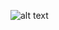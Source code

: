 ![alt text](https://github.com/MobileRoboticsSkoltech/bandeja-platform/blob/main/Schemes/Chassis.svg)
